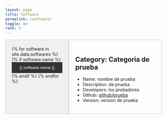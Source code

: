 ```yaml
---
layout: page
title: Software
permalink: /software/
toggle: on
rank: 3
---
```


<div class="container">
    <div class="tab-nav">
    {% for software in site.data.softwares %}
    {% if software.name %}
            <button class="active" data-tab-target="#tab-{{ loop.index }}">{{ software.name }}</button>
    {% endif %}
    {% endfor %}
    </div>
    <div class="tab-content">
        <div id="tab1" class="active">
            <h2>Category: Categoria de prueba</h2>
            <ul>
                <li>Name: nombre de prueba</li>
                <li>Description: de prueba</li>
                <li>Developers: los probadores</li>
                <li>Github: <a href="https://github.com/prueba">github/prueba</a></li>
                <li>Version: version de prueba</li>
            </ul>
        </div>
        <div id="tab2">
            <h2>Category: Categoria de p2rueba</h2>
            <ul>
                <li>Name: nombre de prueba 2</li>
                <li>Description: de prueba2</li>
                <li>Developers: los probado2res</li>
                <li>Github: <a href="https://github.com/prueb2a">github/prueb2a</a></li>
                <li>Version: version de prueba2</li>
            </ul>
        </div>
        <div id="tab3">
            <h2>Category: Categoria de prueba3</h2>
            <ul>
                <li>Name: nombre de prue3ba</li>
                <li>Description: de prueb3a</li>
                <li>Developers: los probadores3</li>
                <li>Github: <a href="https://github.com/prueba3">github/prueba3</a></li>
                <li>Version: version de pr3ueba</li>
            </ul>
        </div>
    </div>
</div>

<style>
    /* Add a container to hold the tab navigation and content */
    .container {
        display: flex;
        flex-direction: row;
    }

    /* Style the tab navigation menu */
    .tab-nav {
        flex-basis: 200px; /* set the width of the tab navigation */
        background-color: #f0f0f0;
        border: 1px solid #ccc;
        padding: 20px;
        display: flex;
        flex-direction: column;
    }

    .tab-nav button {
        padding: 10px;
        border: none;
        background-color: #f0f0f0;
        cursor: pointer;
        width: 100%;
        border-bottom: 1px solid #ccc;
    }

    .tab-nav button:hover {
        background-color: #ccc;
    }

    .tab-nav button.active {
        background-color: #333;
        color: #fff;
    }

    /* Style the tab content */
    .tab-content {
        flex-grow: 1; /* make the content take up the remaining space */
        padding: 20px;
        border: 1px solid #ccc;
    }

    .tab-content div {
        display: none;
    }

    .tab-content div.active {
        display: block;
    }
</style>

<script>
    // Get the tab navigation buttons and content
    const tabNavButtons = document.querySelectorAll('.tab-nav button');
    const tabContentDivs = document.querySelectorAll('.tab-content div');

    // Add event listeners to the tab navigation buttons
    tabNavButtons.forEach(button => {
        button.addEventListener('click', () => {
            // Remove the active class from all buttons and content
            tabNavButtons.forEach(btn => btn.classList.remove('active'));
            tabContentDivs.forEach(div => div.classList.remove('active'));

            // Add the active class to the current button and content
            button.classList.add('active');
            const tabTarget = button.getAttribute('data-tab-target');
            document.querySelector(tabTarget).classList.add('active');
        });
    });
</script>

